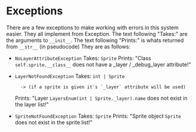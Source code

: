 # Exceptions

There are a few exceptions to make working with errors in this system easier.
They all implement from Exception.
The text following "Takes:" are the arguments to `__init__`.
The text following "Prints:" is whats returned from `__str__` (in pseudocode)
They are as follows:

- `NoLayerAttributeException` Takes: `Sprite` Prints: "Class `self.sprite.__class__` does not have a _layer / _debug_layer attribute!"

- `LayerNotFoundException` Takes: `int | Sprite`
  
  ```
    -> (if a sprite is given it's `_layer` attribute will be used)
  ```
  
  Prints: "Layer `LayersEnum(int | Sprite._layer).name` does not exist in the layer list!"

- `SpriteNotFoundException` Takes: `Sprite` Prints: "Sprite object `Sprite` does not exist in the sprite list!"
